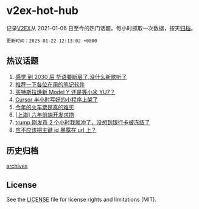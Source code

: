 # v2ex-hot-hub

 记录[V2EX](https://www.v2ex.com/)从 2021-01-06 日至今的热门话题。每小时抓取一次数据，按天[归档](archives)。

`更新时间：2025-01-22 12:13:02 +0800`

## 热议话题

1. [感觉 到 2030 后 华语要断层了,没什么新歌听了](https://www.v2ex.com/t/1106768)
1. [推荐一下各位在用的笔记软件](https://www.v2ex.com/t/1106847)
1. [买特斯拉焕新 Model Y 还是等小米 YU7？](https://www.v2ex.com/t/1106788)
1. [Cursor 半小时写好的小程序上架了](https://www.v2ex.com/t/1106753)
1. [今年的火车票是真的难买](https://www.v2ex.com/t/1106973)
1. [[上海] 六年前端开发求捞](https://www.v2ex.com/t/1106808)
1. [trump 刚发币 2 个小时我就冲了，没想到银行卡被冻结了](https://www.v2ex.com/t/1106952)
1. [应不应该把主键 id 暴露在 url 上？](https://www.v2ex.com/t/1106781)

## 历史归档

[archives](archives)

## License

See the [LICENSE](LICENSE) file for license rights and limitations (MIT).
